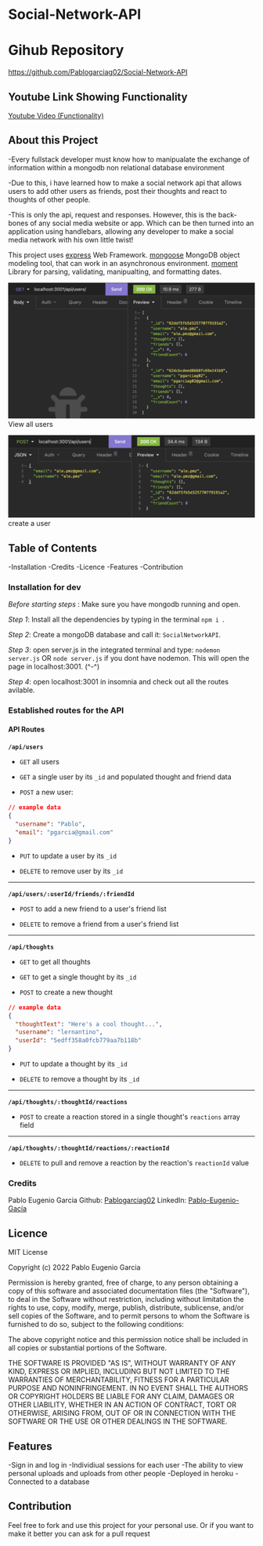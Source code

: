 # Social-Network-API

# Gihub Repository
https://github.com/Pablogarciag02/Social-Network-API

## Youtube Link Showing Functionality
[Youtube Video (Functionality)](https://tech-blog-adineradomx.herokuapp.com/)
## About this Project
-Every fullstack developer must know how to manipualate the exchange of information within a mongodb non relational database environment

-Due to this, i have learned how to make a social network api that allows users to add other users as friends, post their thoughts and react to thoughts of other people.

-This is only the api, request and responses. However, this is the back-bones of any social media website or app. Which can be then turned into an application using handlebars, allowing any developer to make a social media network with his own little twist!

This project uses
[express](https://www.npmjs.com/package/express) Web Framework.
[mongoose](https://www.npmjs.com/package/mongoose) MongoDB object modeling tool, that can work in an asynchronous environment.
[moment](https://www.npmjs.com/package/moment) Library for parsing, validating, manipualting, and formatting dates.




![Example](/Assets/Example1.png)
View all users

![Example2](/Assets/Example2.png)
create a user 

## Table of Contents
-Installation
-Credits
-Licence
-Features
-Contribution



### Installation for dev
*Before starting steps* : Make sure you have mongodb running and open.

*Step 1*: Install all the dependencies by typing in the terminal `npm i `.

*Step 2*: Create a mongoDB database and call it: `SocialNetworkAPI`.

*Step 3*:  open server.js in the integrated terminal and type: `nodemon server.js` OR `node server.js` if you dont have nodemon. This will open the page in localhost:3001. (^-^)

*Step 4*: open localhost:3001 in insomnia and check out all the routes avilable.


### Established routes for the API
#### API Routes

**`/api/users`**

* `GET` all users 

* `GET` a single user by its `_id` and populated thought and friend data

* `POST` a new user:

```json
// example data
{
  "username": "Pablo",
  "email": "pgarcia@gmail.com"
}
```

* `PUT` to update a user by its `_id`

* `DELETE` to remove user by its `_id`

---

**`/api/users/:userId/friends/:friendId`**

* `POST` to add a new friend to a user's friend list

* `DELETE` to remove a friend from a user's friend list

---

**`/api/thoughts`**

* `GET` to get all thoughts

* `GET` to get a single thought by its `_id`

* `POST` to create a new thought

```json
// example data
{
  "thoughtText": "Here's a cool thought...",
  "username": "lernantino",
  "userId": "5edff358a0fcb779aa7b118b"
}
```

* `PUT` to update a thought by its `_id`

* `DELETE` to remove a thought by its `_id`

---

**`/api/thoughts/:thoughtId/reactions`**

* `POST` to create a reaction stored in a single thought's `reactions` array field

---

**`/api/thoughts/:thoughtId/reactions/:reactionId`**

* `DELETE` to pull and remove a reaction by the reaction's `reactionId` value


### Credits
Pablo Eugenio Garcia
Github: [Pablogarciag02](https://github.com/Pablogarciag02)
LinkedIn: [Pablo-Eugenio-Gacía](https://www.linkedin.com/in/pablo-garc%C3%ADa-08842621b/)

## Licence
MIT License

Copyright (c) 2022 Pablo Eugenio Garcia

Permission is hereby granted, free of charge, to any person obtaining a copy
of this software and associated documentation files (the "Software"), to deal
in the Software without restriction, including without limitation the rights
to use, copy, modify, merge, publish, distribute, sublicense, and/or sell
copies of the Software, and to permit persons to whom the Software is
furnished to do so, subject to the following conditions:

The above copyright notice and this permission notice shall be included in all
copies or substantial portions of the Software.

THE SOFTWARE IS PROVIDED "AS IS", WITHOUT WARRANTY OF ANY KIND, EXPRESS OR
IMPLIED, INCLUDING BUT NOT LIMITED TO THE WARRANTIES OF MERCHANTABILITY,
FITNESS FOR A PARTICULAR PURPOSE AND NONINFRINGEMENT. IN NO EVENT SHALL THE
AUTHORS OR COPYRIGHT HOLDERS BE LIABLE FOR ANY CLAIM, DAMAGES OR OTHER
LIABILITY, WHETHER IN AN ACTION OF CONTRACT, TORT OR OTHERWISE, ARISING FROM,
OUT OF OR IN CONNECTION WITH THE SOFTWARE OR THE USE OR OTHER DEALINGS IN THE
SOFTWARE.

## Features
-Sign in and log in
-Individiual sessions for each user
-The ability to view personal uploads and uploads from other people
-Deployed in heroku
-Connected to a database

## Contribution
Feel free to fork and use this project for your personal use. Or if you want to make it better you can ask for a pull request 

